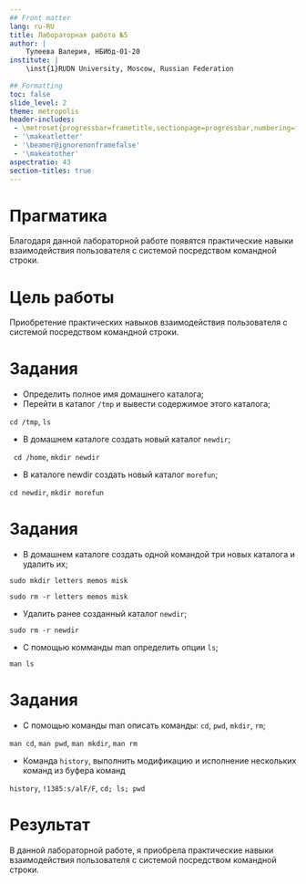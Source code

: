 ```yaml
---
## Front matter
lang: ru-RU
title: Лабораторная работа №5
author: |
	Тулеева Валерия, НБИбд-01-20
institute: |
	\inst{1}RUDN University, Moscow, Russian Federation
	
## Formatting
toc: false
slide_level: 2
theme: metropolis
header-includes: 
 - \metroset{progressbar=frametitle,sectionpage=progressbar,numbering=fraction}
 - '\makeatletter'
 - '\beamer@ignorenonframefalse'
 - '\makeatother'
aspectratio: 43
section-titles: true
---
```




# Прагматика

Благодаря данной лабораторной работе появятся практические навыки взаимодействия пользователя с системой посредством командной строки.


# Цель работы

Приобретение практических навыков взаимодействия пользователя с системой посредством командной строки.


# Задания

- Определить полное имя домашнего каталога;
- Перейти в каталог ```/tmp``` и вывести содержимое этого каталога;

```cd /tmp```, ```ls```

- В домашнем каталоге создать новый каталог ```newdir```;

``` cd /home```, ```mkdir newdir```

- В каталоге newdir создать новый каталог ```morefun```;

```cd newdir```, ```mkdir morefun```

# Задания

- В домашнем каталоге создать одной командой три новых каталога и удалить их;

```sudo mkdir letters memos misk```

```sudo rm -r letters memos misk```

- Удалить ранее созданный каталог ```newdir```;

```sudo rm -r newdir```

- С помощью комманды man определить опции ```ls```;

```man ls```


# Задания

- С помощью команды man описать команды: ```cd```, ```pwd```, ```mkdir```, ```rm```;

```man cd```, ```man pwd```, ```man mkdir```, ```man rm```

- Команда ```history```, выполнить модификацию и исполнение нескольких команд из буфера команд

```history```, ```!1385:s/alF/F```, ```cd; ls; pwd```


# Результат

В данной лабораторной работе, я приобрела практические навыки взаимодействия пользователя с системой посредством командной строки.
